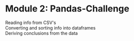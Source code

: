 # Module 2: Pandas-Challenge
Reading info from CSV's  
Converting and sorting info into dataframes  
Deriving conclusions from the data
